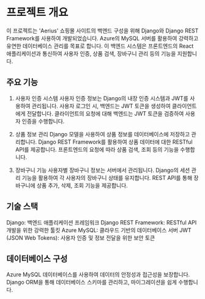 # 프로젝트 개요
이 프로젝트는 'Aerius' 쇼핑몰 사이트의 백엔드 구성을 위해 Django와 Django REST Framework를 사용하여 개발되었습니다. Azure의 MySQL 서버를 활용하여 강력하고 유연한 데이터베이스 관리를 목표로 합니다. 이 백엔드 시스템은 프론트엔드의 React 애플리케이션과 통신하여 사용자 인증, 상품 검색, 장바구니 관리 등의 기능을 지원합니다.

## 주요 기능
1. 사용자 인증 시스템
사용자 인증 정보는 Django의 내장 인증 시스템과 JWT를 사용하여 관리됩니다.
사용자 로그인 시, 백엔드는 JWT 토큰을 생성하여 클라이언트에게 전달합니다.
클라이언트의 요청에 대해 백엔드는 JWT 토큰을 검증하여 사용자 인증을 수행합니다.

2. 상품 정보 관리
Django 모델을 사용하여 상품 정보를 데이터베이스에 저장하고 관리합니다.
Django REST Framework를 활용하여 상품 데이터에 대한 RESTful API를 제공합니다.
프론트엔드의 요청에 따라 상품 검색, 조회 등의 기능을 수행합니다.

3. 장바구니 기능
사용자별 장바구니 정보는 서버에서 관리됩니다.
Django의 세션 관리 기능을 활용하여 각 사용자의 장바구니 상태를 유지합니다.
REST API를 통해 장바구니에 상품 추가, 삭제, 조회 기능을 제공합니다.

## 기술 스택
Django: 백엔드 애플리케이션 프레임워크
Django REST Framework: RESTful API 개발을 위한 강력한 툴킷
Azure MySQL: 클라우드 기반의 데이터베이스 서버
JWT (JSON Web Tokens): 사용자 인증 및 정보 전달을 위한 보안 토큰

## 데이터베이스 구성
Azure MySQL 데이터베이스를 사용하여 데이터의 안정성과 접근성을 보장합니다.
Django ORM을 통해 데이터베이스 스키마를 관리하고, 마이그레이션을 쉽게 수행합니다.
